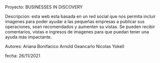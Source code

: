 Proyecto: BUSINESSES IN DISCOVERY

Descripcion: esta web esta basada en un red social que nos permita incluir imagenes para poder ayudar a las pequeñas empresas a publicar sus operaciones, sean recomendados y aumenten su vistas. Se pueden recibir comentarios, vistas e ingresos de imagenes para que puedan tener una ayuda más impactante.

Autores: Ariana Bonifacico
        Arnold
        Geancarlo
        Nicolas
        Yokell
        
fecha: 26/11/2021